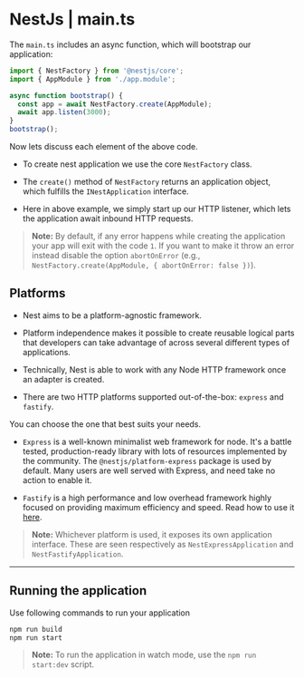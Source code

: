 # NestJs | main.ts

The `main.ts` includes an async function, which will bootstrap our application:

```ts
import { NestFactory } from '@nestjs/core';
import { AppModule } from './app.module';

async function bootstrap() {
  const app = await NestFactory.create(AppModule);
  await app.listen(3000);
}
bootstrap();
```

Now lets discuss each element of the above code.

- To create nest application we use the core `NestFactory` class.
- The `create()` method of `NestFactory` returns an application object, which fulfills the `INestApplication` interface.

- Here in above example,
  we simply start up our HTTP listener, which lets the application await inbound HTTP requests.

> **Note:** By default, if any error happens while creating the application your app will exit with the code `1`. If you want to make it throw an error instead disable the option `abortOnError` (e.g., `NestFactory.create(AppModule, { abortOnError: false })`).

## Platforms

- Nest aims to be a platform-agnostic framework.

- Platform independence makes it possible to create reusable logical parts that developers can take advantage of across several different types of applications.

- Technically, Nest is able to work with any Node HTTP framework once an adapter is created.

- There are two HTTP platforms supported out-of-the-box: `express` and `fastify`.

You can choose the one that best suits your needs.

- `Express` is a well-known minimalist web framework for node. It's a battle tested, production-ready library with lots of resources implemented by the community. The `@nestjs/platform-express` package is used by default. Many users are well served with Express, and need take no action to enable it.

- `Fastify` is a high performance and low overhead framework highly focused on providing maximum efficiency and speed. Read how to use it [here](https://docs.nestjs.com/techniques/performance).

> **Note:** Whichever platform is used, it exposes its own application interface. These are seen respectively as `NestExpressApplication` and `NestFastifyApplication`.

---

## Running the application

Use following commands to run your application

```bash
npm run build
npm run start
```

> **Note:** To run the application in watch mode, use the `npm run start:dev` script.
